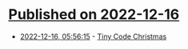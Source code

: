 # [Published on 2022-12-16](index.md)

* [2022-12-16, 05:56:15](https://news.ycombinator.com/item?id=34010980) - [Tiny Code Christmas](https://tcc.lovebyte.party/)

